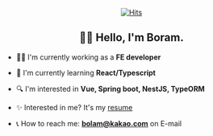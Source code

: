 <div align=center>

[![Hits](https://hits.seeyoufarm.com/api/count/incr/badge.svg?url=https%3A%2F%2Fgithub.com%2Fbolam-o&count_bg=%233D96C8&title_bg=%23555555&icon=&icon_color=%23E7E7E7&title=hits&edge_flat=false)](https://hits.seeyoufarm.com)

</div>
<div align=center>

## 👋🏻 Hello, I'm Boram.

</div>

- 👨‍💻 I'm currently working as a <b>FE developer</b>

- 📕 I'm currently learning <b>React/Typescript</b>

- 🔍 I'm interested in <b>Vue, Spring boot, NestJS, TypeORM</b>

- ✨ Interested in me? It's my [resume](https://modern-softball-64d.notion.site/Boram-Kim-b34782e63fb04c31893d324f5bd31a11)

- 📞 How to reach me: <b>bolam@kakao.com</b> on E-mail
